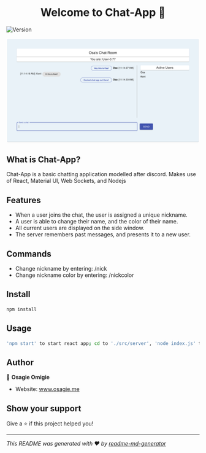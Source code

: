 <h1 align="center">Welcome to Chat-App 👋</h1>
<p>
  <img alt="Version" src="https://img.shields.io/badge/version-0.1.0-blue.svg?cacheSeconds=2592000" />
</p>

![alt text](./public/chatApp.png)

## What is Chat-App?

Chat-App is a basic chatting application modelled after discord.
Makes use of React, Material UI, Web Sockets, and Nodejs

## Features

- When a user joins the chat, the user is assigned a unique nickname.
- A user is able to change their name, and the color of their name.
- All current users are displayed on the side window.
- The server remembers past messages, and presents it to a new user.

## Commands

- Change nickname by entering: /nick <new nickname>
- Change nickname color by entering: /nickcolor <new color>

## Install

```sh
npm install
```

## Usage

```sh
'npm start' to start react app; cd to './src/server', 'node index.js' to start server
```

## Author

👤 **Osagie Omigie**

- Website: www.osagie.me

## Show your support

Give a ⭐️ if this project helped you!

---

_This README was generated with ❤️ by [readme-md-generator](https://github.com/kefranabg/readme-md-generator)_

